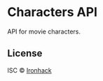 Characters API
==============

API for movie characters.


License
-------

ISC © [Ironhack](https://twitter.com/ironhack)

